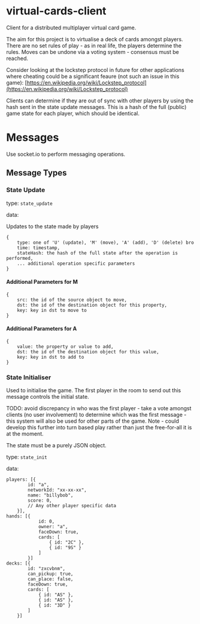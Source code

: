 # virtual-cards-client
Client for a distributed multiplayer virtual card game.

The aim for this project is to virtualise a deck of cards
amongst players. There are no set rules of play - as in
real life, the players determine the rules. Moves can
be undone via a voting system - consensus must be reached.

Consider looking at the lockstep protocol in future for other
applications where cheating could be a significant feaure (not
such an issue in this game): [https://en.wikipedia.org/wiki/Lockstep_protocol](https://en.wikipedia.org/wiki/Lockstep_protocol)

Clients can determine if they are out of sync with other players
by using the hash sent in the state update messages. This is
a hash of the full (public) game state for each player, which
should be identical.

# Messages

Use socket.io to perform messaging operations.

## Message Types

### State Update
type: `state_update`

data:

Updates to the state made by players

```
{
    type: one of 'U' (update), 'M' (move), 'A' (add), 'D' (delete) bro
    time: timestamp,
    stateHash: the hash of the full state after the operation is performed,
    ... additional operation specific parameters
}
```

#### Additional Parameters for M
```
{
    src: the id of the source object to move,
    dst: the id of the destination object for this property,
    key: key in dst to move to
}
```

#### Additional Parameters for A
```
{
    value: the property or value to add,
    dst: the id of the destination object for this value,
    key: key in dst to add to
}
```

### State Initialiser
Used to initialise the game. The first player in the room
to send out this message controls the initial state.

TODO: avoid discrepancy in who was the first player - take
a vote amongst clients (no user involvement) to determine
which was the first message - this system will also be used
for other parts of the game. Note - could develop this
further into turn based play rather than just the
free-for-all it is at the moment.

The state must be a purely JSON object.

type: `state_init`

data:

```
players: [{
        id: "a",
        networkId: "xx-xx-xx",
        name: "billybob",
        score: 0,
        // Any other player specific data
    }],
hands: [{
            id: 0,
            owner: "a",
            faceDown: true,
            cards: [
                { id: "2C" },
                { id: "9S" }
            ]
        }]
decks: [{
        id: "zxcvbnm",
        can_pickup: true,
        can_place: false,
        faceDown: true,
        cards: [
            { id: "AS" },
            { id: "AS" },
            { id: "3D" }
        ]
    }]
```